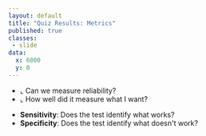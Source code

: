 ```yaml
---
layout: default
title: "Quiz Results: Metrics"
published: true
classes:
 - slide
data:
  x: 6000
  y: 0
---
```


  - ⌞ Can we measure reliability?
  - ⌞ How well did it measure what I want?

  * __Sensitivity__: Does the test identify what works?
  * __Specificity__: Does the test identify what doesn't work?
